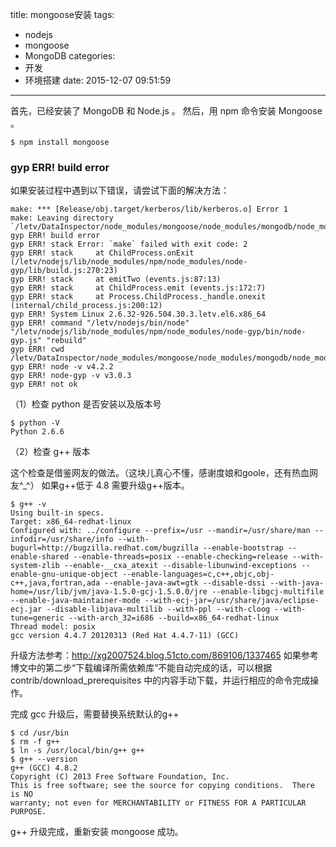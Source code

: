 title: mongoose安装
tags:
  - nodejs
  - mongoose
  - MongoDB
categories:
  - 开发
  - 环境搭建
date: 2015-12-07 09:51:59
---

首先，已经安装了 MongoDB 和 Node.js 。
然后，用 npm 命令安装 Mongoose 。

	$ npm install mongoose

### gyp ERR! build error
如果安装过程中遇到以下错误，请尝试下面的解决方法：

	make: *** [Release/obj.target/kerberos/lib/kerberos.o] Error 1
	make: Leaving directory `/letv/DataInspector/node_modules/mongoose/node_modules/mongodb/node_modules/kerberos/build'
	gyp ERR! build error
	gyp ERR! stack Error: `make` failed with exit code: 2
	gyp ERR! stack     at ChildProcess.onExit (/letv/nodejs/lib/node_modules/npm/node_modules/node-gyp/lib/build.js:270:23)
	gyp ERR! stack     at emitTwo (events.js:87:13)
	gyp ERR! stack     at ChildProcess.emit (events.js:172:7)
	gyp ERR! stack     at Process.ChildProcess._handle.onexit (internal/child_process.js:200:12)
	gyp ERR! System Linux 2.6.32-926.504.30.3.letv.el6.x86_64
	gyp ERR! command "/letv/nodejs/bin/node" "/letv/nodejs/lib/node_modules/npm/node_modules/node-gyp/bin/node-gyp.js" "rebuild"
	gyp ERR! cwd /letv/DataInspector/node_modules/mongoose/node_modules/mongodb/node_modules/kerberos
	gyp ERR! node -v v4.2.2
	gyp ERR! node-gyp -v v3.0.3
	gyp ERR! not ok

（1）检查 python 是否安装以及版本号

	$ python -V
	Python 2.6.6

（2）检查 g++ 版本

这个检查是借鉴网友的做法。（这块儿真心不懂，感谢度娘和goole，还有热血网友^_^）
如果g++低于 4.8 需要升级g++版本。

	$ g++ -v
	Using built-in specs.
	Target: x86_64-redhat-linux
	Configured with: ../configure --prefix=/usr --mandir=/usr/share/man --infodir=/usr/share/info --with-bugurl=http://bugzilla.redhat.com/bugzilla --enable-bootstrap --enable-shared --enable-threads=posix --enable-checking=release --with-system-zlib --enable-__cxa_atexit --disable-libunwind-exceptions --enable-gnu-unique-object --enable-languages=c,c++,objc,obj-c++,java,fortran,ada --enable-java-awt=gtk --disable-dssi --with-java-home=/usr/lib/jvm/java-1.5.0-gcj-1.5.0.0/jre --enable-libgcj-multifile --enable-java-maintainer-mode --with-ecj-jar=/usr/share/java/eclipse-ecj.jar --disable-libjava-multilib --with-ppl --with-cloog --with-tune=generic --with-arch_32=i686 --build=x86_64-redhat-linux
	Thread model: posix
	gcc version 4.4.7 20120313 (Red Hat 4.4.7-11) (GCC)

升级方法参考：<http://xg2007524.blog.51cto.com/869106/1337465>
如果参考博文中的第二步“下载编译所需依赖库”不能自动完成的话，可以根据 contrib/download_prerequisites 中的内容手动下载，并运行相应的命令完成操作。

完成 gcc 升级后，需要替换系统默认的g++

	$ cd /usr/bin
	$ rm -f g++
	$ ln -s /usr/local/bin/g++ g++
	$ g++ --version
	g++ (GCC) 4.8.2
	Copyright (C) 2013 Free Software Foundation, Inc.
	This is free software; see the source for copying conditions.  There is NO
	warranty; not even for MERCHANTABILITY or FITNESS FOR A PARTICULAR PURPOSE.

g++ 升级完成，重新安装 mongoose 成功。
